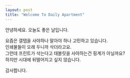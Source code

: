 ```yaml
---
layout: post
title: "Welcome To Daily Apartment"
---
```

안녕하세요. 오늘도 좋은 날입니다.  


요즘은 갤탭을 사야하나 말아야 하나 고민하고 있습니다.  
인쇄물들이 오래 두니까 삭더라고요.  
그런데 프린트가 삭는다고 태블릿을 사야하는건 핑계가 아닐까요?  
하지만 시대에 뒤떨어지고 싶지 않습니다.  

감사합니다.  
